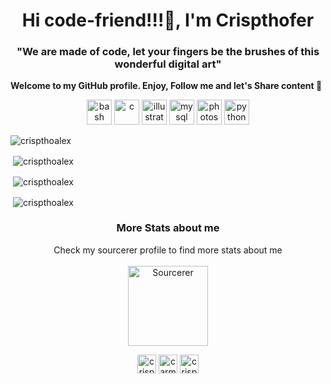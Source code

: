 <h1 align="center">Hi code-friend!!!👋, I'm Crispthofer</h1>
<h3 align="center">"We are made of code, let your fingers be the brushes of this wonderful digital art"</h3>
<p>
  <strong>Welcome to my GitHub profile. Enjoy, Follow me and let's Share content 👋</strong>
</p>

<p align="center"><img src="https://www.vectorlogo.zone/logos/gnu_bash/gnu_bash-icon.svg" alt="bash" width="40" height="40"/> <img src="https://devicons.github.io/devicon/devicon.git/icons/c/c-original.svg" alt="c" width="40" height="40"/> <img src="https://www.vectorlogo.zone/logos/adobe_illustrator/adobe_illustrator-icon.svg" alt="illustrator" width="40" height="40"/> <img src="https://devicons.github.io/devicon/devicon.git/icons/mysql/mysql-original-wordmark.svg" alt="mysql" width="40" height="40"/> <img src="https://devicons.github.io/devicon/devicon.git/icons/photoshop/photoshop-plain.svg" alt="photoshop" width="40" height="40"/> <img src="https://devicons.github.io/devicon/devicon.git/icons/python/python-original.svg" alt="python" width="40" height="40"/></p>

<p><img align="center" src="https://github-readme-stats.vercel.app/api?username=crispthoalex&show_icons=true&count_private=true&theme=shades-of-purple&show_icons=true" alt="crispthoalex" /></p>

<p>&nbsp;<img align="center" src="https://github-readme-stats.vercel.app/api/top-langs/?username=crispthoalex&langs_count=10&theme=shades-of-purple&layout=compact&show_icons=true" alt="crispthoalex" /></p>

<div> <!-- Pinned repositories -->
<p>&nbsp;<img align="center" src="https://github-readme-stats.vercel.app/api/pin/?username=crispthoalex&repo=printf&theme=shades-of-purple&show_icons=true" alt="crispthoalex" /></p>
  
<p>&nbsp;<img align="center" src="https://github-readme-stats.vercel.app/api/pin/?username=untalinfo&repo=AirBnB_clone_v3&theme=shades-of-purple&show_icons=true" alt="crispthoalex" /></p>

</div>

<div align="center">
  <h3> More Stats about me </h3>
  <p>Check my sourcerer profile to find more stats about me
  </br>
  </br>
  <a href="https://sourcerer.io/crispthoalex"><img src="https://sourcerer.io/icons/logo-sharing.svg"height="128px" alt="Sourcerer"></a>
  </p>
</div>

<p align="center">
<a href="https://twitter.com/crispthoalex" target="blank"><img align="center" src="https://cdn.jsdelivr.net/npm/simple-icons@3.0.1/icons/twitter.svg" alt="crispthoalex" height="30" width="30" /></a>
<a href="https://linkedin.com/in/carmurrain" target="blank"><img align="center" src="https://cdn.jsdelivr.net/npm/simple-icons@3.0.1/icons/linkedin.svg" alt="carmurrain" height="30" width="30" /></a>
<a href="https://www.hackerrank.com/crispthoalex" target="blank"><img align="center" src="https://cdn.jsdelivr.net/npm/simple-icons@3.0.1/icons/hackerrank.svg" alt="crispthoalex" height="30" width="30" /></a>
</p>
